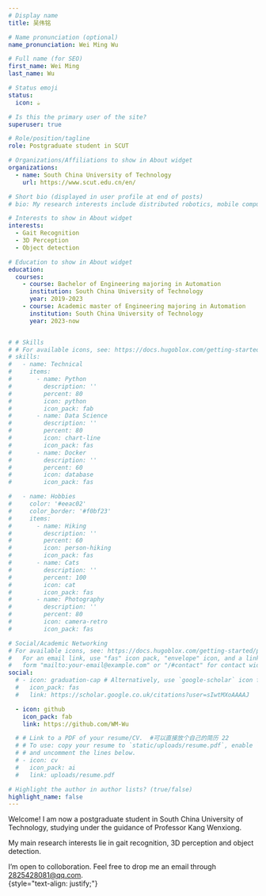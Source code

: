 ```yaml
---
# Display name
title: 吴伟铭

# Name pronunciation (optional)
name_pronunciation: Wei Ming Wu

# Full name (for SEO)
first_name: Wei Ming
last_name: Wu

# Status emoji
status:
  icon: ☕️

# Is this the primary user of the site?
superuser: true

# Role/position/tagline
role: Postgraduate student in SCUT

# Organizations/Affiliations to show in About widget
organizations:
  - name: South China University of Technology
    url: https://www.scut.edu.cn/en/

# Short bio (displayed in user profile at end of posts)
# bio: My research interests include distributed robotics, mobile computing and programmable matter.

# Interests to show in About widget
interests:
  - Gait Recognition
  - 3D Perception
  - Object detection

# Education to show in About widget
education:
  courses:
    - course: Bachelor of Engineering majoring in Automation
      institution: South China University of Technology
      year: 2019-2023
    - course: Academic master of Engineering majoring in Automation
      institution: South China University of Technology
      year: 2023-now


# # Skills
# # For available icons, see: https://docs.hugoblox.com/getting-started/page-builder/#icons
# skills:
#   - name: Technical
#     items:
#       - name: Python
#         description: ''
#         percent: 80
#         icon: python
#         icon_pack: fab
#       - name: Data Science
#         description: ''
#         percent: 80
#         icon: chart-line
#         icon_pack: fas
#       - name: Docker
#         description: ''
#         percent: 60
#         icon: database
#         icon_pack: fas

#   - name: Hobbies
#     color: '#eeac02'
#     color_border: '#f0bf23'
#     items:
#       - name: Hiking
#         description: ''
#         percent: 60
#         icon: person-hiking
#         icon_pack: fas
#       - name: Cats
#         description: ''
#         percent: 100
#         icon: cat
#         icon_pack: fas
#       - name: Photography
#         description: ''
#         percent: 80
#         icon: camera-retro
#         icon_pack: fas

# Social/Academic Networking
# For available icons, see: https://docs.hugoblox.com/getting-started/page-builder/#icons
#   For an email link, use "fas" icon pack, "envelope" icon, and a link in the
#   form "mailto:your-email@example.com" or "/#contact" for contact widget.
social:      
  # - icon: graduation-cap # Alternatively, use `google-scholar` icon from `ai` icon pack  # 谷歌学术页
  #   icon_pack: fas
  #   link: https://scholar.google.co.uk/citations?user=sIwtMXoAAAAJ

  - icon: github
    icon_pack: fab
    link: https://github.com/WM-Wu

  # # Link to a PDF of your resume/CV.  #可以直接放个自己的简历 22
  # # To use: copy your resume to `static/uploads/resume.pdf`, enable `ai` icons in `params.yaml`,
  # # and uncomment the lines below.
  # - icon: cv
  #   icon_pack: ai
  #   link: uploads/resume.pdf

# Highlight the author in author lists? (true/false)
highlight_name: false
---
```



Welcome! I am now a postgraduate student in South China University of Technology, studying under the guidance of Professor Kang Wenxiong.   
  
My main research interests lie in gait recognition, 3D perception and object detection.  
  
I’m open to colloboration. Feel free to drop me an email through 2825428081@qq.com.  
{style="text-align: justify;"}
